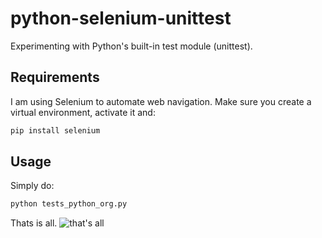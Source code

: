 # python-selenium-unittest
Experimenting with Python's built-in test module (unittest).

## Requirements
I am using Selenium to automate web navigation. Make sure you create a virtual environment, activate it and:
```bash
pip install selenium
```

## Usage
Simply do:
```bash
python tests_python_org.py
```

Thats is all.
![that's all](https://pbs.twimg.com/media/FxbOPxqWIAIKbmp.jpg)
